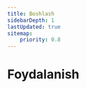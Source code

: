 ```yaml
---
title: Boshlash
sidebarDepth: 1
lastUpdated: true
sitemap:
    priority: 0.8
---
```


# Foydalanish
